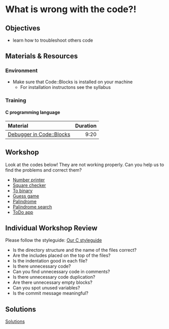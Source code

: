 # What is wrong with the code?!

## Objectives
- learn how to troubleshoot others code

## Materials & Resources
### Environment
  - Make sure that Code::Blocks is installed on your machine
    - For installation instructons see the syllabus

### Training

#### C programming language

| Material | Duration |
|:---------|-----:|
| [Debugger in Code::Blocks](https://www.youtube.com/watch?v=Jab1qj_QR8s) | 9:20 |

## Workshop
Look at the codes below! They are not working properly. Can you help us to find
the problems and correct them?

- [Number printer](workshop/number_printer.c)
- [Square checker](workshop/square_checker.c)
- [To binary](workshop/to_binary.c)
- [Guess game](workshop/guess-game.c)
- [Palindrome](workshop/palindrome.c)
- [Palindrome search](workshop/palindrome-search.c)
- [ToDo app](workshop/todo-app.c)

## Individual Workshop Review
Please follow the styleguide: [Our C styleguide](https://github.com/greenfox-academy/teaching-materials/blob/master/styleguide/c.md)

 - Is the directory structure and the name of the files correct?
 - Are the includes placed on the top of the files?
 - Is the indentation good in each file?
 - Is there unnecessary code?
 - Can you find unnecessary code in comments?
 - Is there unnecessary code duplication?
 - Are there unnecessary empty blocks?
 - Can you spot unused variables?
 - Is the commit message meaningful?

## Solutions
[Solutions](https://github.com/greenfox-academy/teaching-materials/tree/master/workshop/hardware/solutions/debugging)
